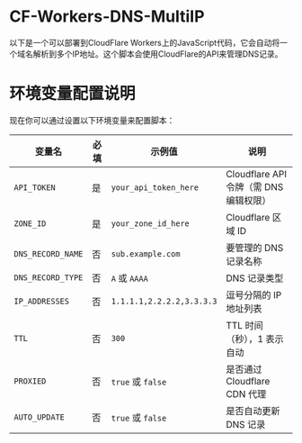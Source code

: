 # CF-Workers-DNS-MultiIP
以下是一个可以部署到CloudFlare Workers上的JavaScript代码，它会自动将一个域名解析到多个IP地址。这个脚本会使用CloudFlare的API来管理DNS记录。

# 环境变量配置说明
现在你可以通过设置以下环境变量来配置脚本：

| 变量名         | 必填 | 示例值                     | 说明 |
|----------------|------|----------------------------|------|
| `API_TOKEN`    | 是   | `your_api_token_here`      | Cloudflare API 令牌（需 DNS 编辑权限） |
| `ZONE_ID`      | 是   | `your_zone_id_here`        | Cloudflare 区域 ID |
| `DNS_RECORD_NAME` | 否  | `sub.example.com`          | 要管理的 DNS 记录名称 |
| `DNS_RECORD_TYPE` | 否  | `A` 或 `AAAA`              | DNS 记录类型 |
| `IP_ADDRESSES` | 否   | `1.1.1.1,2.2.2.2,3.3.3.3` | 逗号分隔的 IP 地址列表 |
| `TTL`         | 否   | `300`                      | TTL 时间（秒），1 表示自动 |
| `PROXIED`     | 否   | `true` 或 `false`          | 是否通过 Cloudflare CDN 代理 |
| `AUTO_UPDATE` | 否   | `true` 或 `false`          | 是否自动更新 DNS 记录 |
